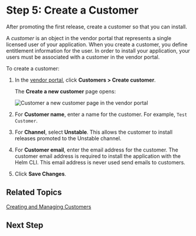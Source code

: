 # Step 5: Create a Customer

After promoting the first release, create a customer so that you can install.

A _customer_ is an object in the vendor portal that represents a single licensed user of your application. When you create a customer, you define entitlement information for the user. In order to install your application, your users must be associated with a customer in the vendor portal.

To create a customer:

1. In the [vendor portal](https://vendor.replicated.com), click **Customers > Create customer**.

   The **Create a new customer** page opens:

   ![Customer a new customer page in the vendor portal](/images/create-customer.png)

1. For **Customer name**, enter a name for the customer. For example, `Test Customer`.

1. For **Channel**, select **Unstable**. This allows the customer to install releases promoted to the Unstable channel.

1. For **Customer email**, enter the email address for the customer. The customer email address is required to install the application with the Helm CLI. This email address is never used send emails to customers.

1. Click **Save Changes**.

## Related Topics

[Creating and Managing Customers](/vendor/releases-creating-customer)

## Next Step
